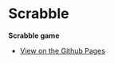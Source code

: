 # Scrabble


  **Scrabble game** 
  - [View on the Github Pages](https://dave100ice.github.io/Scrabble/) 

